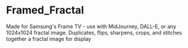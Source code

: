 # Framed_Fractal
Made for Samsung's Frame TV -
use with MidJourney, DALL-E, or any 1024x1024 fractal image.
Duplicates, flips, sharpens, crops, and stitches together a fractal image for display

